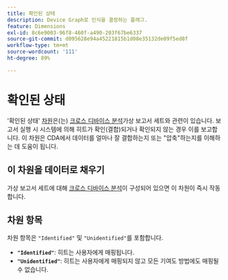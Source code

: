 ```yaml
---
title: 확인된 상태
description: Device Graph로 인식을 결정하는 플래그.
feature: Dimensions
exl-id: 8c6e9003-96f8-460f-a490-203f67be6337
source-git-commit: d095628e94a45221815b1d08e35132de09f5ed8f
workflow-type: tm+mt
source-wordcount: '111'
ht-degree: 89%

---
```


# 확인된 상태

&#39;확인된 상태&#39; [차원](overview.md)은(는) [크로스 디바이스 분석](../cda/overview.md)가상 보고서 세트와 관련이 있습니다. 보고서 실행 시 시스템에 의해 히트가 확인(결합)되거나 확인되지 않는 경우 이를 보고합니다. 이 차원은 CDA에서 데이터를 얼마나 잘 결합하는지 또는 &quot;압축&quot;하는지를 이해하는 데 도움이 됩니다.

## 이 차원을 데이터로 채우기

가상 보고서 세트에 대해 [크로스 디바이스 분석](../cda/overview.md)이 구성되어 있으면 이 차원이 즉시 작동합니다.

## 차원 항목

차원 항목은 `"Identified"` 및 `"Unidentified"`를 포함합니다.

* **`"Identified"`**: 히트는 사용자에게 매핑됩니다.
* **`"Unidentified"`**: 히트는 사용자에게 매핑되지 않고 모든 기여도 방법에도 매핑될 수 없습니다.
